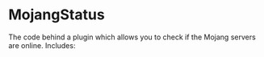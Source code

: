 MojangStatus
============

The code behind a plugin which allows you to check if the Mojang servers are online. Includes:
